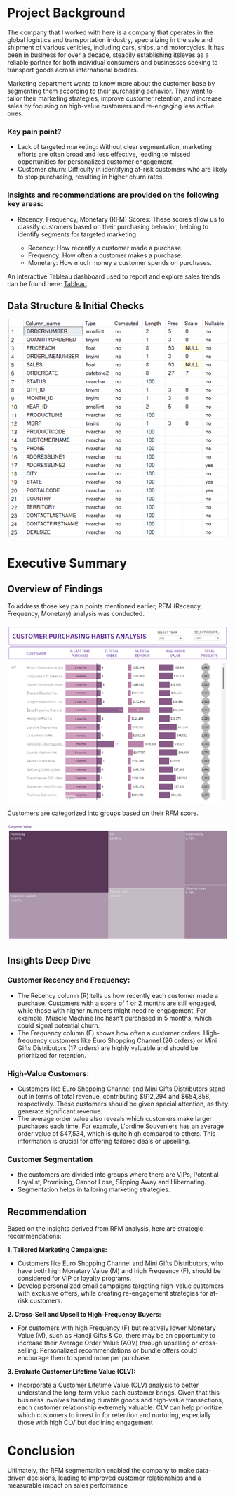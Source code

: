 # Project Background

The company that I worked with here is a company that operates in the global logistics and transportation industry, specializing in the sale and shipment of various vehicles, including cars, ships, and motorcycles. It has been in business for over a decade, steadily establishing itsleves as a reliable partner for both individual consumers and businesses seeking to transport goods across international borders.

Marketing department wants to know more about the customer base by segmenting them according to their purchasing behavior. They want to tailor their marketing strategies, improve customer retention, and increase sales by focusing on high-value customers and re-engaging less active ones.

### **Key pain point?**
- Lack of targeted marketing: Without clear segmentation, marketing efforts are often broad and less effective, leading to missed opportunities for personalized customer engagement.
- Customer churn: Difficulty in identifying at-risk customers who are likely to stop purchasing, resulting in higher churn rates.
  
### **Insights and recommendations are provided on the following key areas:**
- Recency, Frequency, Monetary (RFM) Scores: These scores allow us to classify customers based on their purchasing behavior, helping to identify segments for targeted marketing.

  - Recency: How recently a customer made a purchase.
  - Frequency: How often a customer makes a purchase.
  - Monetary: How much money a customer spends on purchases.

An interactive Tableau dashboard used to report and explore sales trends can be found here: [Tableau](https://public.tableau.com/views/RFMAnalysis_17248724679780/RFMDashboard?:language=en-US&publish=yes&:sid=&:redirect=auth&:display_count=n&:origin=viz_share_link).

## Data Structure & Initial Checks

![image2!](images/datastructureRFM.png)

# Executive Summary

## Overview of Findings

To address those key pain points mentioned earlier, RFM (Recency, Frequency, Monetary) analysis was conducted. 

![image1!](images/tableausc.png)

Customers are categorized into groups based on their RFM score.

![image3!](images/rfmGroup.png)

## Insights Deep Dive

### Customer Recency and Frequency:

  - The Recency column (R) tells us how recently each customer made a purchase. Customers with a score of 1 or 2 months are still engaged, while those with higher numbers might need re-engagement. For example, Muscle Machine Inc hasn’t purchased in 5 months, which could signal potential churn.
  - The Frequency column (F) shows how often a customer orders. High-frequency customers like Euro Shopping Channel (26 orders) or Mini Gifts Distributors (17 orders) are highly valuable and should be prioritized for retention.

### High-Value Customers:

  - Customers like Euro Shopping Channel and Mini Gifts Distributors stand out in terms of total revenue, contributing $912,294 and $654,858, respectively. These customers should be given special attention, as they generate significant revenue.
  - The average order value also reveals which customers make larger purchases each time. For example, L'ordine Souveniers has an average order value of $47,534, which is quite high compared to others. This information is crucial for offering tailored deals or upselling.
   
### Customer Segmentation

  - the customers are divided into groups where there are VIPs, Potential Loyalist, Promising, Cannot Lose, Slipping Away and Hibernating. 
  - Segmentation helps in tailoring marketing strategies.

## Recommendation

Based on the insights derived from RFM analysis, here are strategic recommendations:

**1. Tailored Marketing Campaigns:**
   - Customers like Euro Shopping Channel and Mini Gifts Distributors, who have both high Monetary Value (M) and high Frequency (F), should be considered for VIP or loyalty programs.
   - Develop personalized email campaigns targeting high-value customers with exclusive offers, while creating re-engagement strategies for at-risk customers.

**2. Cross-Sell and Upsell to High-Frequency Buyers:**
- For customers with high Frequency (F) but relatively lower Monetary Value (M), such as Handji Gifts & Co, there may be an opportunity to increase their Average Order Value (AOV) through upselling or cross-selling. Personalized recommendations or bundle offers could encourage them to spend more per purchase.

**3. Evaluate Customer Lifetime Value (CLV):** 
- Incorporate a Customer Lifetime Value (CLV) analysis to better understand the long-term value each customer brings. Given that this business involves handling durable goods and high-value transactions, each customer relationship extremely valuable. CLV can help prioritize which customers to invest in for retention and nurturing, especially those with high CLV but declining engagement

# Conclusion

Ultimately, the RFM segmentation enabled the company to make data-driven decisions, leading to improved customer relationships and a measurable impact on sales performance

